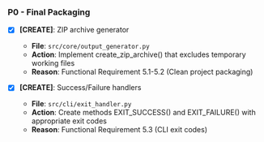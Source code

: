 ### P0 - Final Packaging
- [x] **[CREATE]**: ZIP archive generator
  - **File**: `src/core/output_generator.py`
  - **Action**: Implement create_zip_archive() that excludes temporary working files
  - **Reason**: Functional Requirement 5.1-5.2 (Clean project packaging)

- [x] **[CREATE]**: Success/Failure handlers
  - **File**: `src/cli/exit_handler.py`
  - **Action**: Create methods EXIT_SUCCESS() and EXIT_FAILURE() with appropriate exit codes
  - **Reason**: Functional Requirement 5.3 (CLI exit codes)
